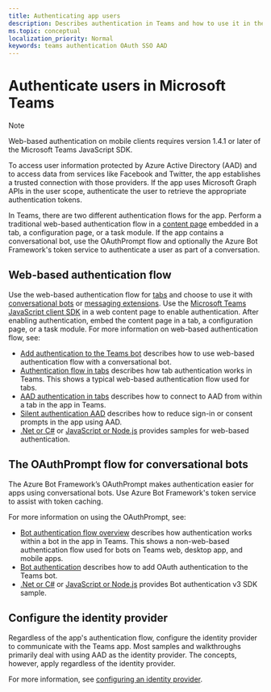 ```yaml
---
title: Authenticating app users
description: Describes authentication in Teams and how to use it in the apps
ms.topic: conceptual
localization_priority: Normal
keywords: teams authentication OAuth SSO AAD
---
```

# Authenticate users in Microsoft Teams

> [!NOTE]
> Web-based authentication on mobile clients requires version 1.4.1 or later of the Microsoft Teams JavaScript SDK.

To access user information protected by Azure Active Directory (AAD) and to access data from services like Facebook and Twitter, the app establishes a trusted connection with those providers. If the app uses Microsoft Graph APIs in the user scope, authenticate the user to retrieve the appropriate authentication tokens.

In Teams, there are two different authentication flows for the app. Perform a traditional web-based authentication flow in a [content page](~/tabs/how-to/create-tab-pages/content-page.md) embedded in a tab, a configuration page, or a task module. If the app contains a conversational bot, use the OAuthPrompt flow and optionally the Azure Bot Framework's token service to authenticate a user as part of a conversation.

## Web-based authentication flow

Use the web-based authentication flow for [tabs](~/tabs/what-are-tabs.md) and choose to use it with [conversational bots](~/bots/what-are-bots.md) or [messaging extensions](~/messaging-extensions/what-are-messaging-extensions.md). Use the [Microsoft Teams JavaScript client SDK](/javascript/api/overview/msteams-client) in a web content page to enable authentication. After enabling authentication, embed the content page in a tab, a configuration page, or a task module. For more information on web-based authentication flow, see:

* [Add authentication to the Teams bot](~/bots/how-to/authentication/add-authentication.md) describes how to use web-based authentication flow with a conversational bot.
* [Authentication flow in tabs](~/tabs/how-to/authentication/auth-flow-tab.md) describes how tab authentication works in Teams. This shows a typical web-based authentication flow used for tabs.
* [AAD authentication in tabs](~/tabs/how-to/authentication/auth-tab-AAD.md) describes how to connect to AAD from within a tab in the app in Teams.
* [Silent authentication AAD](~/tabs/how-to/authentication/auth-silent-AAD.md) describes how to reduce sign-in or consent prompts in the app using AAD.
* [.Net or C#](https://github.com/OfficeDev/microsoft-teams-sample-complete-csharp) or [JavaScript or Node.js](https://github.com/OfficeDev/microsoft-teams-sample-complete-node) provides samples for web-based authentication.

## The OAuthPrompt flow for conversational bots

The Azure Bot Framework’s OAuthPrompt makes authentication easier for apps using conversational bots. Use Azure Bot Framework's token service to assist with token caching.

For more information on using the OAuthPrompt, see:

* [Bot authentication flow overview](~/bots/how-to/authentication/auth-flow-bot.md) describes how authentication works within a bot in the app in Teams. This shows a non-web-based authentication flow used for bots on Teams web, desktop app, and mobile apps.
* [Bot authentication](~/bots/how-to/authentication/add-authentication.md) describes how to add OAuth authentication to the Teams bot.
* [.Net or C#](https://github.com/microsoft/BotBuilder-Samples/tree/master/samples/csharp_dotnetcore/46.teams-auth) or [JavaScript or Node.js](https://github.com/microsoft/BotBuilder-Samples/tree/master/samples/javascript_nodejs/46.teams-auth) provides Bot authentication v3 SDK sample.

## Configure the identity provider

Regardless of the app's authentication flow, configure the identity provider to communicate with the Teams app. Most samples and walkthroughs primarily deal with using AAD as the identity provider. The concepts, however, apply regardless of the identity provider.

For more information, see [configuring an identity provider](~/concepts/authentication/configure-identity-provider.md).
